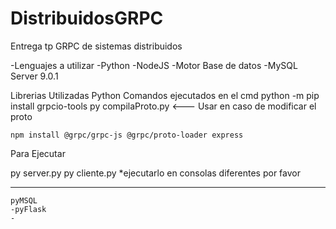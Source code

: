 # DistribuidosGRPC
Entrega tp GRPC de sistemas distribuidos

-Lenguajes a utilizar
    -Python
    -NodeJS
-Motor Base de datos
    -MySQL Server 9.0.1
    
Librerias Utilizadas
Python
Comandos ejecutados en el cmd
    python -m pip install grpcio-tools
    py compilaProto.py <--- Usar en caso de modificar el proto

    npm install @grpc/grpc-js @grpc/proto-loader express

Para Ejecutar

py server.py
py cliente.py 
*ejecutarlo en consolas diferentes por favor
*****
    pyMSQL
    -pyFlask
    -